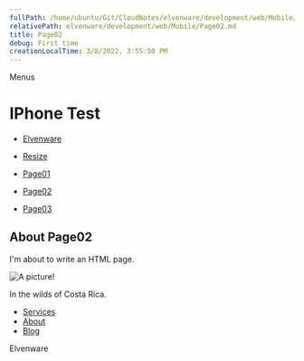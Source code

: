 ```yaml
---
fullPath: /home/ubuntu/Git/CloudNotes/elvenware/development/web/Mobile/Page02.md
relativePath: elvenware/development/web/Mobile/Page02.md
title: Page02
debug: First time
creationLocalTime: 3/8/2022, 3:55:50 PM
---
```


<!-- toc -->
<!-- tocstop -->

Menus

IPhone Test
===========

-   [Elvenware](../index.html)
-   [Resize](#)

-   [Page01](Page02.html)
-   [Page02](Page02.html)
-   [Page03](Page03.html)

About Page02
------------

I'm about to write an HTML page.

![A picture!](../../../Art/photos/CostaRica/images/temp01/IMG_0929s.png)

In the wilds of Costa Rica.

-   [Services](services.html)
-   [About](about.html)
-   [Blog](blog.html)

Elvenware
